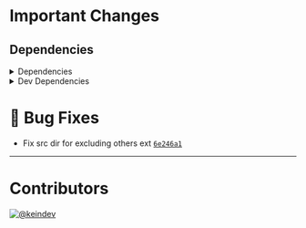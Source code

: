 # Important Changes

## Dependencies

<details>
<summary>Dependencies</summary>

- Changed **[standard-shared-config](https://www.npmjs.com/package/standard-shared-config)** from `^4.0.11` to `^4.0.12`

</details>

<details>
<summary>Dev Dependencies</summary>

- Changed **[changelog-guru](https://www.npmjs.com/package/changelog-guru)** from `^4.0.3` to `^4.0.4`
- Changed **[cspell](https://www.npmjs.com/package/cspell)** from `^5.19.2` to `^5.19.3`
- Changed **[prettier](https://www.npmjs.com/package/prettier)** from `^2.6.0` to `^2.6.1`
- Bumped **[figma-portal](https://www.npmjs.com/package/figma-portal)** from `^0.11.0` to `^1.0.0`

</details>

# :bug: Bug Fixes

- Fix src dir for excluding others ext [`6e246a1`](https://github.com/tagproject/ts-package-shared-config/commit/6e246a1e4d38473b8b97434073a12b14ba495185)

---

# Contributors

[![@keindev](https://avatars.githubusercontent.com/u/4527292?v=4&s=40)](https://github.com/keindev)
